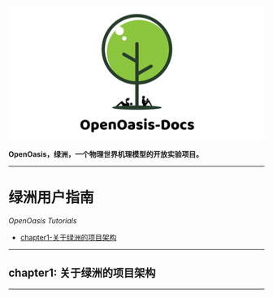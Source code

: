 <img src="../Rsrcs/Logo/logo_doc.png" alt="">

**OpenOasis，绿洲，一个物理世界机理模型的开放实验项目。**

---------------------------------------------------------------------------------

# 绿洲用户指南

*OpenOasis Tutorials*

+ [chapter1-关于绿洲的项目架构](#chapter1-关于绿洲的项目架构)

---------------------------------------------------------------------------------

## chapter1: 关于绿洲的项目架构

[<i class="fa fa-home"></i>](#绿洲用户指南)

---------------------------------------------------------------------------------

